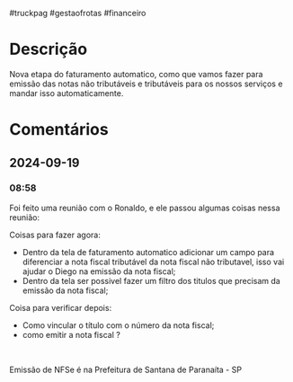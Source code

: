 #truckpag #gestaofrotas #financeiro
# Descrição
Nova etapa do faturamento automatico, como que vamos fazer para emissão das notas não tributáveis e tributáveis para os nossos serviços e mandar isso automaticamente. 

# Comentários 
## 2024-09-19
### 08:58
Foi feito uma reunião com o Ronaldo, e ele passou algumas coisas nessa reunião:

Coisas para fazer agora:

- Dentro da tela de faturamento automatico adicionar um campo para diferenciar a nota fiscal tributável da nota fiscal não tributavel, isso vai ajudar o Diego na emissão da nota fiscal;
- Dentro da tela ser possivel fazer um filtro dos titulos que precisam da emissão da nota fiscal;

Coisa para verificar depois:

- Como vincular o título com o número da nota fiscal;
- como emitir a nota fiscal ?

‌

Emissão de NFSe é na Prefeitura de Santana de Paranaíta - SP